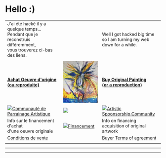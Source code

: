 <meta name="google-site-verification" content="inO7iQII3kcYBUuD7111TqBAlBNWyl97mTZxNyzHakE" />

# Hello :)






|       |       |       |
|  ---  |  ---  |  ---  |
|  J'ai été hacké il y a quelque temps... <br>Pendant que je reconstruis différemment,<br> vous trouverez ci-bas des liens.     |       |    Well I got hacked big time<br> so I am turning my web<br> down for a while.   |
|       |       |       |
|    **[Achat Oeuvre d'origine <br>(ou reproduite)](https://www.artpal.com/jgisabelleart)**|  [![](./img/ap_articol_no_01__20x24__220320__tn.jpg)](https://www.artpal.com/jgisabelleart)     |   **[Buy Original Painting <br>(or a reproduction)](https://www.artpal.com/jgisabelleart)**     |
|    [![](http://img.jgwill.com/ico/connected-52.png)Communauté de <br>Parrainage Artistique](https://www.patreon.com/jgisabelleart)    |  ![](http://img.jgwill.com/ico/dotted-map-blue.png)     |    [![](http://img.jgwill.com/ico/connected-52.png)Artistic <br>Spoonsorship Community](https://www.patreon.com/jgisabelleart)    |
|Info sur le financement d'achat <br>d'une oeuvre originale |   [![](./ico/icons8-money-box-52.png)Financement](financement.md)     | Info on financing acquisition of original artwork      |
|  [Conditions de vente](conditionsacheteurs)     |       | [Buyer Terms of agreement](conditionsacheteurs-en)       |
|       |       |       |


  
  

<!-- ### I am presently working in developping my style using various AI I trained.

#### here is one of my creation made from a Dali's inspiration : 

[![](0050_untitled_1937__us33_sdw_v02_1111x___150k_sdw_v02_2100x___135k__mtn.jpg)](0050_untitled_1937__us33_sdw_v02_1111x___150k_sdw_v02_2100x___135k.jpg) -->


<!-- Global site tag (gtag.js) - Google Analytics -->
<script async src="https://www.googletagmanager.com/gtag/js?id=G-KN1XRLTTQ0"></script>
<script>
  window.dataLayer = window.dataLayer || [];
  function gtag(){dataLayer.push(arguments);}
  gtag('js', new Date());

  gtag('config', 'G-KN1XRLTTQ0');
</script>

----



----


  
  
  
  
  
  
  
  
  
  
  
  
  
  
  
  


<!-- 
[test-CRM](test-crm.html) | [test-SaleIQ](test-saleiq.html) -->
